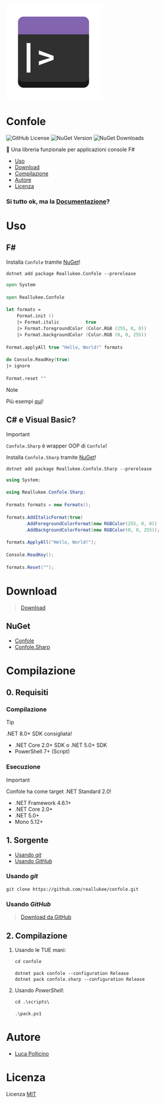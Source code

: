 ![confole.png](https://raw.githubusercontent.com/reallukee/confole/main/assets/confole.png)

# Confole

![GitHub License](https://img.shields.io/github/license/reallukee/confole)
![NuGet Version](https://img.shields.io/nuget/v/Reallukee.Confole.Sharp)
![NuGet Downloads](https://img.shields.io/nuget/dt/Reallukee.Confole.Sharp)

🎨 Una libreria funzionale per applicazioni console F#

* [Uso](#uso)
* [Download](#download)
* [Compilazione](#compilazione)
* [Autore](#autore)
* [Licenza](#licenza)



### Si tutto ok, ma la [Documentazione](./DOCS.md)?



# Uso

## F#

Installa `Confole` tramite [NuGet](https://www.nuget.org/packages/Reallukee.Confole/)!

```
dotnet add package Reallukee.Confole --prerelease
```

```fsharp
open System

open Reallukee.Confole

let formats =
    Format.init ()
    |> Format.italic          true
    |> Format.foregroundColor (Color.RGB (255, 0, 0))
    |> Format.backgroundColor (Color.RGB (0, 0, 255))

Format.applyAll true "Hello, World!" formats

do Console.ReadKey(true)
|> ignore

Format.reset ""
```

> [!NOTE]
> Più esempi [qui](./examples)!

## C# e Visual Basic?

> [!IMPORTANT]
> `Confole.Sharp` è wrapper OOP di `Confole`!

Installa `Confole.Sharp` tramite [NuGet](https://www.nuget.org/packages/Reallukee.Confole.Sharp/)!

```
dotnet add package Reallukee.Confole.Sharp --prerelease
```

```csharp
using System;

using Reallukee.Confole.Sharp;

Formats formats = new Formats();

formats.AddItalicFormat(true)
       .AddForegroundColorFormat(new RGBColor(255, 0, 0))
       .AddBackgroundColorFormat(new RGBColor(0, 0, 255));

formats.ApplyAll("Hello, World!");

Console.ReadKey();

formats.Reset("");
```



# Download

> [Download](https://github.com/reallukee/confole/releases/latest)

## NuGet

* [Confole](https://www.nuget.org/packages/Reallukee.Confole)
* [Confole.Sharp](https://www.nuget.org/packages/Reallukee.Confole.Sharp)



# Compilazione

## 0. Requisiti

### Compilazione

> [!TIP]
> .NET 8.0+ SDK consigliata!

* .NET Core 2.0+ SDK o .NET 5.0+ SDK
* PowerShell 7+ (Script)

### Esecuzione

> [!IMPORTANT]
> Confole ha come target .NET Standard 2.0!

* .NET Framework 4.6.1+
* .NET Core 2.0+
* .NET 5.0+
* Mono 5.12+

## 1. Sorgente

* [Usando *git*](#usando-git)
* [Usando *GitHub*](#usando-github)

### Usando *git*

```
git clone https://github.com/reallukee/confole.git
```

### Usando *GitHub*

>[Download da GitHub](https://github.com/reallukee/confole/archive/main.zip)



## 2. Compilazione

1. Usando le TUE mani:

    ```
    cd confole

    dotnet pack confole --configuration Release
    dotnet pack confole.sharp --configuration Release
    ```

2. Usando *PowerShell*:

    ```pwsh
    cd .\scripts\

    .\pack.ps1
    ```



# Autore

* [Luca Pollicino](https://github.com/reallukee)



# Licenza

Licenza [MIT](./LICENSE)
